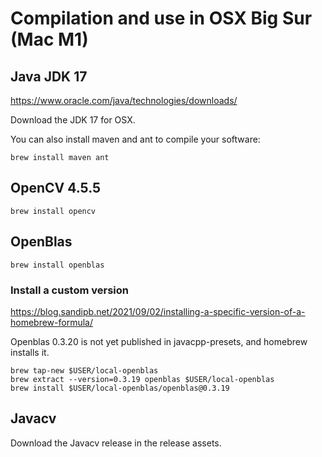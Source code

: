 
# Compilation and use in OSX Big Sur (Mac M1)

## Java JDK 17 
https://www.oracle.com/java/technologies/downloads/

Download the JDK 17 for OSX. 

You can also install maven and ant to compile your software:

`brew install maven ant`

## OpenCV 4.5.5 
`brew install opencv`

## OpenBlas

`brew install openblas`

### Install a custom version 

https://blog.sandipb.net/2021/09/02/installing-a-specific-version-of-a-homebrew-formula/

Openblas 0.3.20 is not yet published in javacpp-presets, and homebrew installs it. 

```
brew tap-new $USER/local-openblas
brew extract --version=0.3.19 openblas $USER/local-openblas
brew install $USER/local-openblas/openblas@0.3.19
```

## Javacv 
Download the Javacv release in the release assets.